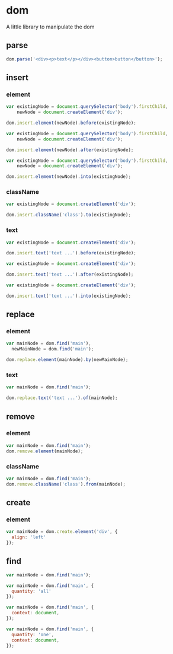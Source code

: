 # dom
A little library to manipulate the dom

## parse

```js
dom.parse('<div><p>text</p></div><button>button</button>');
```

## insert

### element
```js
var existingNode = document.querySelector('body').firstChild,
    newNode = document.createElement('div');

dom.insert.element(newNode).before(existingNode);
```

```js
var existingNode = document.querySelector('body').firstChild,
    newNode = document.createElement('div');

dom.insert.element(newNode).after(existingNode);
```

```js
var existingNode = document.querySelector('body').firstChild,
    newNode = document.createElement('div');

dom.insert.element(newNode).into(existingNode);
```

### className

```js
var existingNode = document.createElement('div');

dom.insert.className('class').to(existingNode);
```

### text

```js
var existingNode = document.createElement('div');

dom.insert.text('text ...').before(existingNode);
```

```js
var existingNode = document.createElement('div');

dom.insert.text('text ...').after(existingNode);
```

```js
var existingNode = document.createElement('div');

dom.insert.text('text ...').into(existingNode);
```

## replace

### element

```js
var mainNode = dom.find('main'),
  newMainNode = dom.find('main');

dom.replace.element(mainNode).by(newMainNode);
```

### text

```js
var mainNode = dom.find('main');

dom.replace.text('text ...').of(mainNode);
```

## remove

### element

```js
var mainNode = dom.find('main');
dom.remove.element(mainNode);
```

### className

```js
var mainNode = dom.find('main');
dom.remove.className('class').from(mainNode);
```

## create

### element
```js
var mainNode = dom.create.element('div', {
  align: 'left'
});
```

## find

```js
var mainNode = dom.find('main');
```

```js
var mainNode = dom.find('main', {
  quantity: 'all'
});
```

```js
var mainNode = dom.find('main', {
  context: document,
});
```

```js
var mainNode = dom.find('main', {
  quantity: 'one',
  context: document,
});
```